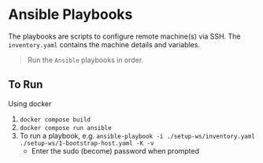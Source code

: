 # Ansible Playbooks

The playbooks are scripts to configure remote machine(s) via SSH. The `inventory.yaml` contains the machine details and variables.

> Run the `Ansible` playbooks in order.

## To Run

Using docker

1. `docker compose build`
2. `docker compose run ansible`
3. To run a playbook, e.g. `ansible-playbook -i ./setup-ws/inventory.yaml ./setup-ws/1-bootstrap-host.yaml -K -v`
    - Enter the sudo (become) password when prompted

